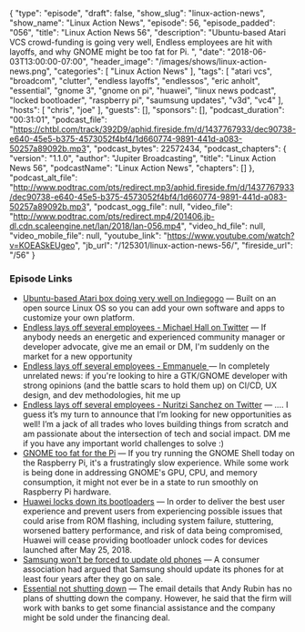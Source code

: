 {
  "type": "episode",
  "draft": false,
  "show_slug": "linux-action-news",
  "show_name": "Linux Action News",
  "episode": 56,
  "episode_padded": "056",
  "title": "Linux Action News 56",
  "description": "Ubuntu-based Atari VCS crowd-funding is going very well, Endless employees are hit with layoffs, and why GNOME might be too fat for Pi. ",
  "date": "2018-06-03T13:00:00-07:00",
  "header_image": "/images/shows/linux-action-news.png",
  "categories": [
    "Linux Action News"
  ],
  "tags": [
    "atari vcs",
    "broadcom",
    "clutter",
    "endless layoffs",
    "endlessos",
    "eric anholt",
    "essential",
    "gnome 3",
    "gnome on pi",
    "huawei",
    "linux news podcast",
    "locked bootloader",
    "raspberry pi",
    "saumsung updates",
    "v3d",
    "vc4"
  ],
  "hosts": [
    "chris",
    "joe"
  ],
  "guests": [],
  "sponsors": [],
  "podcast_duration": "00:31:01",
  "podcast_file": "https://chtbl.com/track/392D9/aphid.fireside.fm/d/1437767933/dec90738-e640-45e5-b375-4573052f4bf4/1d660774-9891-441d-a083-50257a89092b.mp3",
  "podcast_bytes": 22572434,
  "podcast_chapters": {
    "version": "1.1.0",
    "author": "Jupiter Broadcasting",
    "title": "Linux Action News 56",
    "podcastName": "Linux Action News",
    "chapters": []
  },
  "podcast_alt_file": "http://www.podtrac.com/pts/redirect.mp3/aphid.fireside.fm/d/1437767933/dec90738-e640-45e5-b375-4573052f4bf4/1d660774-9891-441d-a083-50257a89092b.mp3",
  "podcast_ogg_file": null,
  "video_file": "http://www.podtrac.com/pts/redirect.mp4/201406.jb-dl.cdn.scaleengine.net/lan/2018/lan-056.mp4",
  "video_hd_file": null,
  "video_mobile_file": null,
  "youtube_link": "https://www.youtube.com/watch?v=KOEASkEUgeo",
  "jb_url": "/125301/linux-action-news-56/",
  "fireside_url": "/56"
}


### Episode Links

  * [Ubuntu-based Atari box doing very well on Indiegogo](https://www.indiegogo.com/projects/atari-vcs-game-stream-connect-like-never-before-computers-pc#/ "Ubuntu-based Atari box doing very well on Indiegogo") — Built on an open source Linux OS so you can add your own software and apps to customize your own platform.
  * [Endless lays off several employees - Michael Hall on Twitter](https://twitter.com/mhall119/status/1002199848823721984 "Endless lays off several employees - Michael Hall on Twitter") — If anybody needs an energetic and experienced community manager or developer advocate, give me an email or DM, I'm suddenly on the market for a new opportunity
  * [Endless lays off several employees - Emmanuele ](https://twitter.com/ebassi/status/1002468989803663360 "Endless lays off several employees - Emmanuele ") — In completely unrelated news: if you're looking to hire a GTK/GNOME developer with strong opinions (and the battle scars to hold them up) on CI/CD, UX design, and dev methodologies, hit me up
  * [Endless lays off several employees - Nuritzi Sanchez on Twitter](https://twitter.com/1nuritzi/status/1002568768256503808 "Endless lays off several employees - Nuritzi Sanchez on Twitter") — .... I guess it’s my turn to announce that I’m looking for new opportunities as well! I’m a jack of all trades who loves building things from scratch and am passionate about the intersection of tech and social impact. DM me if you have any important world challenges to solve :)
  * [GNOME too fat for the Pi](https://www.phoronix.com/scan.php?page=news_item&px=GNOME-3-Hungry-For-Pi "GNOME too fat for the Pi") — If you try running the GNOME Shell today on the Raspberry Pi, it's a frustratingly slow experience. While some work is being done in addressing GNOME's GPU, CPU, and memory consumption, it might not ever be in a state to run smoothly on Raspberry Pi hardware. 
  * [Huawei locks down its bootloaders](https://www.androidauthority.com/huawei-bootloader-unlocking-869169/ "Huawei locks down its bootloaders") — In order to deliver the best user experience and prevent users from experiencing possible issues that could arise from ROM flashing, including system failure, stuttering, worsened battery performance, and risk of data being compromised, Huawei will cease providing bootloader unlock codes for devices launched after May 25, 2018.
  * [Samsung won't be forced to update old phones](https://www.bbc.com/news/technology-44316364 "Samsung won't be forced to update old phones") — A consumer association had argued that Samsung should update its phones for at least four years after they go on sale.
  * [Essential not shutting down](https://wccftech.com/andy-rubin-email-essential-not-shutting-down/ "Essential not shutting down") — The email details that Andy Rubin has no plans of shutting down the company. However, he said that the firm will work with banks to get some financial assistance and the company might be sold under the financing deal.


